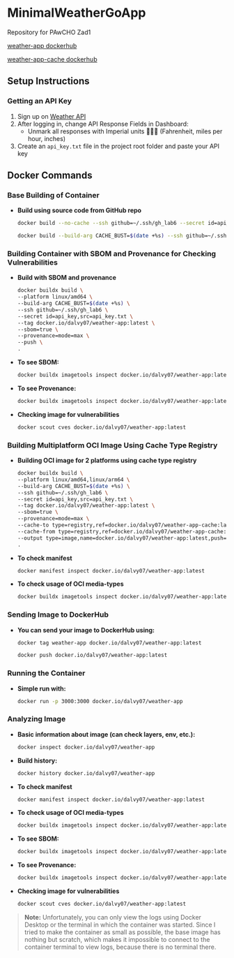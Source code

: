 # MinimalWeatherGoApp

Repository for PAwCHO Zad1

[weather-app dockerhub](https://hub.docker.com/repository/docker/dalvy07/weather-app/general)

[weather-app-cache dockerhub](https://hub.docker.com/repository/docker/dalvy07/weather-app-cache/general)

## Setup Instructions

### Getting an API Key

1. Sign up on [Weather API](https://www.weatherapi.com/)
2. After logging in, change API Response Fields in Dashboard:
   - Unmark all responses with Imperial units 🦅🦅🦅 (Fahrenheit, miles per hour, inches)
3. Create an `api_key.txt` file in the project root folder and paste your API key

## Docker Commands

### Base Building of Container

- **Build using source code from GitHub repo**
  ```bash
  docker build --no-cache --ssh github=~/.ssh/gh_lab6 --secret id=api_key,src=api_key.txt -t weather-app .
  ```
  ```bash
  docker build --build-arg CACHE_BUST=$(date +%s) --ssh github=~/.ssh/gh_lab6 --secret id=api_key,src=api_key.txt -t weather-app .
  ```

### Building Container with SBOM and Provenance for Checking Vulnerabilities

- **Build with SBOM and provenance**
  ```bash
  docker buildx build \
  --platform linux/amd64 \
  --build-arg CACHE_BUST=$(date +%s) \
  --ssh github=~/.ssh/gh_lab6 \
  --secret id=api_key,src=api_key.txt \
  --tag docker.io/dalvy07/weather-app:latest \
  --sbom=true \
  --provenance=mode=max \
  --push \
  .
  ```

- **To see SBOM:**
  ```bash
  docker buildx imagetools inspect docker.io/dalvy07/weather-app:latest --format '{{json .SBOM}}'
  ```

- **To see Provenance:**
  ```bash
  docker buildx imagetools inspect docker.io/dalvy07/weather-app:latest --format '{{json .Provenance}}'
  ```

- **Checking image for vulnerabilities**
  ```bash
  docker scout cves docker.io/dalvy07/weather-app:latest
  ```

### Building Multiplatform OCI Image Using Cache Type Registry

- **Building OCI image for 2 platforms using cache type registry**
  ```bash
  docker buildx build \
  --platform linux/amd64,linux/arm64 \
  --build-arg CACHE_BUST=$(date +%s) \
  --ssh github=~/.ssh/gh_lab6 \
  --secret id=api_key,src=api_key.txt \
  --tag docker.io/dalvy07/weather-app:latest \
  --sbom=true \
  --provenance=mode=max \
  --cache-to type=registry,ref=docker.io/dalvy07/weather-app-cache:latest,mode=max \
  --cache-from type=registry,ref=docker.io/dalvy07/weather-app-cache:latest \
  --output type=image,name=docker.io/dalvy07/weather-app:latest,push=true,oci-mediatypes=true \
  .
  ```

- **To check manifest**
  ```bash
  docker manifest inspect docker.io/dalvy07/weather-app:latest
  ```

- **To check usage of OCI media-types**
  ```bash
  docker buildx imagetools inspect docker.io/dalvy07/weather-app:latest
  ```

### Sending Image to DockerHub

- **You can send your image to DockerHub using:**
  ```bash
  docker tag weather-app docker.io/dalvy07/weather-app:latest
  ```
  ```bash
  docker push docker.io/dalvy07/weather-app:latest
  ```

### Running the Container

- **Simple run with:**
  ```bash
  docker run -p 3000:3000 docker.io/dalvy07/weather-app
  ```

### Analyzing Image

- **Basic information about image (can check layers, env, etc.):**
  ```bash
  docker inspect docker.io/dalvy07/weather-app
  ```

- **Build history:**
  ```bash
  docker history docker.io/dalvy07/weather-app
  ```

- **To check manifest**
  ```bash
  docker manifest inspect docker.io/dalvy07/weather-app:latest
  ```

- **To check usage of OCI media-types**
  ```bash
  docker buildx imagetools inspect docker.io/dalvy07/weather-app:latest
  ```

- **To see SBOM:**
  ```bash
  docker buildx imagetools inspect docker.io/dalvy07/weather-app:latest --format '{{json .SBOM}}'
  ```

- **To see Provenance:**
  ```bash
  docker buildx imagetools inspect docker.io/dalvy07/weather-app:latest --format '{{json .Provenance}}'
  ```

- **Checking image for vulnerabilities**
  ```bash
  docker scout cves docker.io/dalvy07/weather-app:latest
  ```

> **Note:** Unfortunately, you can only view the logs using Docker Desktop or the terminal in which the container was started. Since I tried to make the container as small as possible, the base image has nothing but scratch, which makes it impossible to connect to the container terminal to view logs, because there is no terminal there.